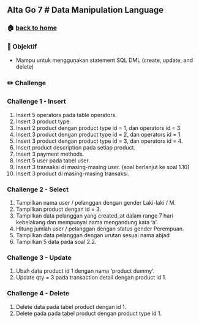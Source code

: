 ## Alta Go 7 # Data Manipulation Language

### 🏠 [back to home](https://github.com/alterra-academy/golang-class)

### 🎯 Objektif

- Mampu untuk menggunakan statement SQL DML (create, update, and delete)

### ✏️ Challenge

### Challenge 1 - Insert

1. Insert 5 operators pada table operators.
2. Insert 3 product type.
3. Insert 2 product dengan product type id = 1, dan operators id = 3.
4. Insert 3 product dengan product type id = 2, dan operators id = 1.
5. Insert 3 product dengan product type id = 3, dan operators id = 4.
6. Insert product description pada setiap product.
7. Insert 3 payment methods.
8. Insert 5 user pada tabel user.
9. Insert 3 transaksi di masing-masing user. (soal berlanjut ke soal 1.10)
10. Insert 3 product di masing-masing transaksi.

### Challenge 2 - Select

1. Tampilkan nama user / pelanggan dengan gender Laki-laki / M.
2. Tampilkan product dengan id = 3.
3. Tampilkan data pelanggan yang created_at dalam range 7 hari kebelakang dan mempunyai nama mengandung kata ‘a’.
4. Hitung jumlah user / pelanggan dengan status gender Perempuan.
5. Tampilkan data pelanggan dengan urutan sesuai nama abjad
6. Tampilkan 5 data pada soal 2.2.


### Challenge 3 - Update

1. Ubah data product id 1 dengan nama ‘product dummy’.
2. Update qty = 3 pada transaction detail dengan product id 1.

### Challenge 4 - Delete

1. Delete data pada tabel product dengan id 1.
2. Delete pada pada tabel product dengan product type id 1.
